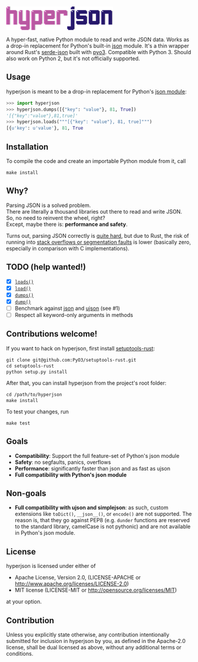 ![hyperjson](logo.png)

A hyper-fast, native Python module to read and write JSON data. Works as a
drop-in replacement for Python's built-in
[json](https://docs.python.org/3/library/json.html) module. It's a thin wrapper
around Rust's [serde-json](https://github.com/serde-rs/json) built with
[pyo3](https://github.com/PyO3/pyo3). Compatible with Python 3. Should also work
on Python 2, but it's not officially supported.

## Usage

hyperjson is meant to be a drop-in replacement for Python's [json
module](https://docs.python.org/3/library/json.html):  

```python
>>> import hyperjson 
>>> hyperjson.dumps([{"key": "value"}, 81, True])
'[{"key":"value"},81,true]'
>>> hyperjson.loads("""[{"key": "value"}, 81, true]""")
[{u'key': u'value'}, 81, True
```

## Installation

To compile the code and create an importable Python module from it, call  

```
make install
```

## Why?

Parsing JSON is a solved problem.  
There are literally a thousand libraries out there to read and write JSON.  
So, no need to reinvent the wheel, right?  
Except, maybe there is: **performance and safety**.

Turns out, parsing JSON correctly is [quite
hard](http://seriot.ch/parsing_json.php), but due to Rust, the risk of running
into [stack overflows or segmentation faults](https://github.com/esnme/ultrajson/issues) is lower (basically zero, especially in comparison with C implementations).


## TODO (help wanted!)

- [X] [`loads()`](https://docs.python.org/3/library/json.html#json.loads)
- [X] [`load()`](https://docs.python.org/3/library/json.html#json.load)
- [X] [`dumps()`](https://docs.python.org/3/library/json.html#json.dumps)
- [X] [`dump()`](https://docs.python.org/3/library/json.html#json.dump)
- [ ] Benchmark against [json](https://docs.python.org/3/library/json.html) and
  [ujson](https://github.com/esnme/ultrajson/) (see #1)
- [ ] Respect all keyword-only arguments in methods

## Contributions welcome!

If you want to hack on hyperjson, first install
[setuptools-rust](https://github.com/PyO3/setuptools-rust):

```
git clone git@github.com:PyO3/setuptools-rust.git
cd setuptools-rust
python setup.py install
```

After that, you can install hyperjson from the project's root folder:

```
cd /path/to/hyperjson
make install
```

To test your changes, run

```
make test
```

## Goals

* **Compatibility**: Support the full feature-set of Python's json module
* **Safety**: no segfaults, panics, overflows
* **Performance**: significantly faster than json and as fast as ujson
* **Full compatibility with Python's json module**

## Non-goals

* **Full compatibility with ujson and simplejson**: as such, custom extensions like
  `toDict()`, `__json__()`, or `encode()` are not supported. The reason is, that
  they go against PEP8 (e.g. `dunder` functions are reserved to the standard
  library, camelCase is not pythonic) and are not available in Python's json
  module.

## License

hyperjson is licensed under either of

* Apache License, Version 2.0, (LICENSE-APACHE or
  http://www.apache.org/licenses/LICENSE-2.0)
* MIT license (LICENSE-MIT or http://opensource.org/licenses/MIT)

at your option.

## Contribution

Unless you explicitly state otherwise, any contribution intentionally submitted
for inclusion in hyperjson by you, as defined in the Apache-2.0 license, shall
be dual licensed as above, without any additional terms or conditions.
